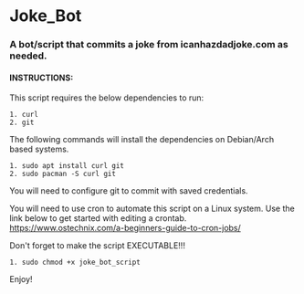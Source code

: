 # Joke_Bot

### A bot/script that commits a joke from icanhazdadjoke.com as needed.

#### INSTRUCTIONS:

This script requires the below dependencies to run:

    1. curl
    2. git

The following commands will install the dependencies on Debian/Arch based systems.

    1. sudo apt install curl git
    2. sudo pacman -S curl git

You will need to configure git to commit with saved credentials.

You will need to use cron to automate this script on a Linux system.
Use the link below to get started with editing a crontab.
https://www.ostechnix.com/a-beginners-guide-to-cron-jobs/

Don't forget to make the script EXECUTABLE!!!

    1. sudo chmod +x joke_bot_script

Enjoy!
